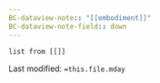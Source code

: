 ```yaml
---
BC-dataview-note:: "[[embodiment]]"
BC-dataview-note-field:: down
---
```

```dataview
list from [[]]
```




Last modified: `=this.file.mday`